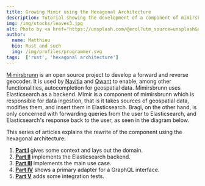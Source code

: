 ```yaml
---
title: Growing Mimir using the Hexagonal Architecture
description: Tutorial showing the development of a component of mimirsbrunn using the hexagonal architecture.
img: /img/stocks/leaves3.jpg
alt: Photo by <a href="https://unsplash.com/@erol?utm_source=unsplash&utm_medium=referral&utm_content=creditCopyText">Erol Ahmed</a> on <a href="https://unsplash.com/s/photos/leaves?utm_source=unsplash&utm_medium=referral&utm_content=creditCopyText">Unsplash</a>
author: 
  name: Matthieu
  bio: Rust and such
  img: /img/profiles/programmer.svg
tags:  ['rust', 'hexagonal architecture']
---
```


[Mimirsbrunn](https://github.com/CanalTP/mimirsbrunn/) is an open source project to develop
a forward and reverse geocoder. It is used by [Navitia](https://github.com/CanalTP/navitia) and
[Qwant](https://about.qwant.com/maps/) to enable, among other functionalities, autocompletion for
geospatial data.
Mimirsbrunn uses Elasticsearch as a backend.  Mimir is a component of mimirsbrunn which is
responsible for data ingestion, that is it takes sources of geospatial data, modifies them, and
insert them in Elasticsearch. Bragi, on the other hand, is only concerned with forwarding queries
from the user to Elasticsearch, and Elasticsearch's response back to the user, as seen in the
diagram below.

This series of articles explains the rewrite of the component using the hexagonal architecture:

1. **[Part I](/blog/mimir-architecture-1)** gives some context and lays out the domain.
2. **[Part II](/blog/mimir-architecture-2)** implements the Elasticsearch backend.
3. **[Part III](/blog/mimir-architecture-3)** implements the main use case.
4. **[Part IV](/blog/mimir-architecture-4)** shows a primary adapter for a GraphQL interface.
5. **[Part V](/blog/mimir-architecture-5)** adds some integration tests.
